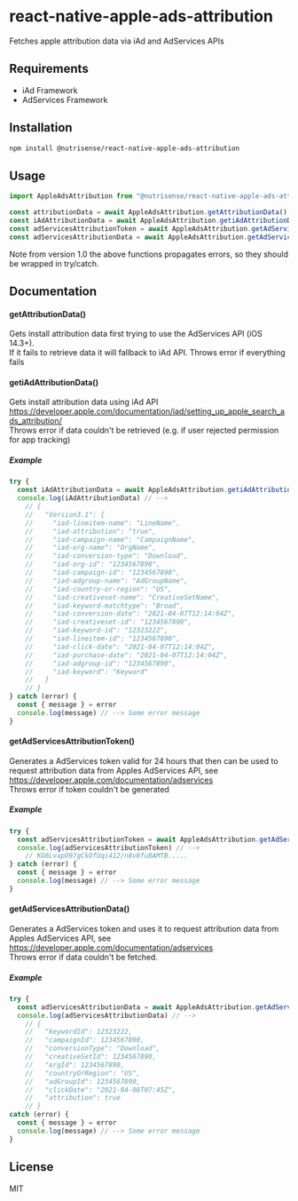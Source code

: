 # react-native-apple-ads-attribution

Fetches apple attribution data via iAd and AdServices APIs

## Requirements
- iAd Framework
- AdServices Framework

## Installation

```sh
npm install @nutrisense/react-native-apple-ads-attribution
```

## Usage

```js
import AppleAdsAttribution from "@nutrisense/react-native-apple-ads-attribution";

const attributionData = await AppleAdsAttribution.getAttributionData();
const iAdAttributionData = await AppleAdsAttribution.getiAdAttributionData();
const adServicesAttributionToken = await AppleAdsAttribution.getAdServicesAttributionToken();
const adServicesAttributionData = await AppleAdsAttribution.getAdServicesAttributionData();
```
Note from version 1.0 the above functions propagates errors, so they should be wrapped in try/catch.

## Documentation

#### getAttributionData()
Gets install attribution data first trying to use the AdServices API (iOS 14.3+).  
If it fails to retrieve data it will fallback to iAd API.
Throws error if everything fails

#### getiAdAttributionData()
Gets install attribution data using iAd API https://developer.apple.com/documentation/iad/setting_up_apple_search_ads_attribution/  
Throws error if data couldn't be retrieved (e.g. if user rejected permission for app tracking)

##### Example
```javascript
try {
  const iAdAttributionData = await AppleAdsAttribution.getiAdAttributionData()
  console.log(iAdAttributionData) // -->
    // {
    //   "Version3.1": {
    //     "iad-lineitem-name": "LineName",
    //     "iad-attribution": "true",
    //     "iad-campaign-name": "CampaignName",
    //     "iad-org-name": "OrgName",
    //     "iad-conversion-type": "Download",
    //     "iad-org-id": "1234567890",
    //     "iad-campaign-id": "1234567890",
    //     "iad-adgroup-name": "AdGroupName",
    //     "iad-country-or-region": "US",
    //     "iad-creativeset-name": "CreativeSetName",
    //     "iad-keyword-matchtype": "Broad",
    //     "iad-conversion-date": "2021-04-07T12:14:04Z",
    //     "iad-creativeset-id": "1234567890",
    //     "iad-keyword-id": "12323222",
    //     "iad-lineitem-id": "1234567890",
    //     "iad-click-date": "2021-04-07T12:14:04Z",
    //     "iad-purchase-date": "2021-04-07T12:14:04Z",
    //     "iad-adgroup-id": "1234567890",
    //     "iad-keyword": "Keyword"
    //   }
    // }
} catch (error) {
  const { message } = error
  console.log(message) // --> Some error message
}
```

#### getAdServicesAttributionToken()
Generates a AdServices token valid for 24 hours that then can be used to request attribution data from Apples AdServices API, see https://developer.apple.com/documentation/adservices  
Throws error if token couldn't be generated

##### Example
```javascript
try {
  const adServicesAttributionToken = await AppleAdsAttribution.getAdServicesAttributionToken()
  console.log(adServicesAttributionToken) // -->
    // KG6LvapO97gCkOfUqi412/n8v8fu8AMTB.....
} catch (error) {
  const { message } = error
  console.log(message) // --> Some error message
}
```

#### getAdServicesAttributionData()
Generates a AdServices token and uses it to request attribution data from Apples AdServices API, see https://developer.apple.com/documentation/adservices  
Throws error if data couldn't be fetched.

##### Example
```javascript
try {
  const adServicesAttributionData = await AppleAdsAttribution.getAdServicesAttributionData()
  console.log(adServicesAttributionData) // -->
    // {
    //   "keywordId": 12323222,
    //   "campaignId": 1234567890,
    //   "conversionType": "Download",
    //   "creativeSetId": 1234567890,
    //   "orgId": 1234567890,
    //   "countryOrRegion": "US",
    //   "adGroupId": 1234567890,
    //   "clickDate": "2021-04-08T07:45Z",
    //   "attribution": true
    // }
catch (error) {
  const { message } = error
  console.log(message) // --> Some error message
}
```

## License

MIT

